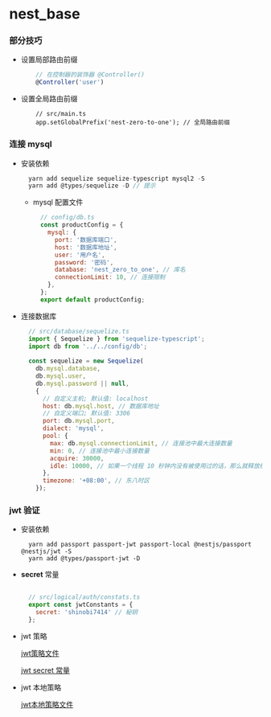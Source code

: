 # nest_base

### 部分技巧

+ 设置局部路由前缀

    ```javascript
        // 在控制器的装饰器 @Controller() 
        @Controller('user')
    ``` 

+ 设置全局路由前缀

    ```node
        // src/main.ts
        app.setGlobalPrefix('nest-zero-to-one'); // 全局路由前缀
    ```

### 连接 mysql
  
+ 安装依赖

  ```javascript
    yarn add sequelize sequelize-typescript mysql2 -S
    yarn add @types/sequelize -D // 提示
  ```

  + mysql 配置文件

    ```javascript
      // config/db.ts
      const productConfig = {
        mysql: {
          port: '数据库端口',
          host: '数据库地址',
          user: '用户名',
          password: '密码',
          database: 'nest_zero_to_one', // 库名
          connectionLimit: 10, // 连接限制
        },
      };
      export default productConfig;
    ```

+ 连接数据库
    
  ```javascript
    // src/database/sequelize.ts
    import { Sequelize } from 'sequelize-typescript';
    import db from '../../config/db';
      
    const sequelize = new Sequelize(
      db.mysql.database, 
      db.mysql.user, 
      db.mysql.password || null, 
      {
        // 自定义主机; 默认值: localhost
        host: db.mysql.host, // 数据库地址
        // 自定义端口; 默认值: 3306
        port: db.mysql.port,
        dialect: 'mysql',
        pool: {
          max: db.mysql.connectionLimit, // 连接池中最大连接数量
          min: 0, // 连接池中最小连接数量
          acquire: 30000,
          idle: 10000, // 如果一个线程 10 秒钟内没有被使用过的话，那么就释放线程
        },
        timezone: '+08:00', // 东八时区
      });
    ```
  
### jwt 验证
  
+ 安装依赖

  ```
    yarn add passport passport-jwt passport-local @nestjs/passport @nestjs/jwt -S
    yarn add @types/passport-jwt -D
  ```
  
+ **secret** 常量
  
  ```javascript
    
    // src/logical/auth/constats.ts
    export const jwtConstants = {
      secret: 'shinobi7414' // 秘钥
    };
  
  ```

+ jwt 策略

  [jwt策略文件](./nest-server/src/logical/auth/jwt.strategy.ts)

  [jwt secret 常量](./nest-server/src/logical/auth/constats.ts)

+ jwt 本地策略

  [jwt本地策略文件](./nest-server/src/logical/auth/local.strategy.ts)